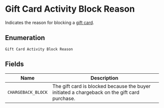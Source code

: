 
# Gift Card Activity Block Reason

Indicates the reason for blocking a [gift card](../../doc/models/gift-card.md).

## Enumeration

`Gift Card Activity Block Reason`

## Fields

| Name | Description |
|  --- | --- |
| `CHARGEBACK_BLOCK` | The gift card is blocked because the buyer initiated a chargeback on the gift card purchase. |

